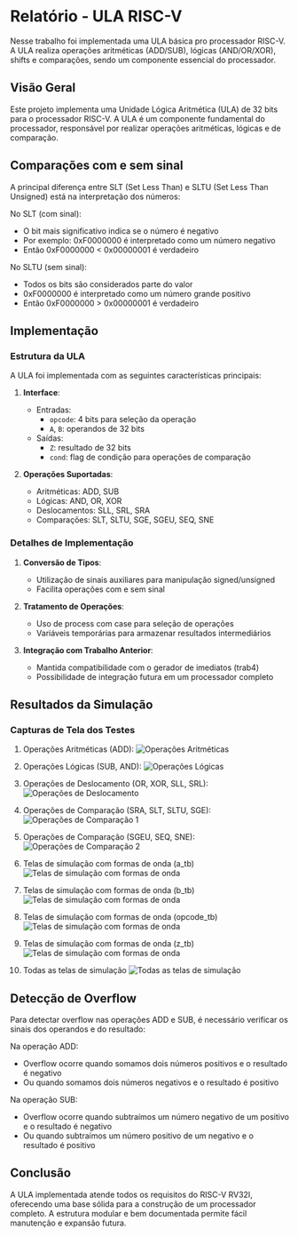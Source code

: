 # Relatório - ULA RISC-V

Nesse trabalho foi implementada uma ULA básica pro processador RISC-V. A ULA realiza operações aritméticas (ADD/SUB), lógicas (AND/OR/XOR), shifts e comparações, sendo um componente essencial do processador.

## Visão Geral

Este projeto implementa uma Unidade Lógica Aritmética (ULA) de 32 bits para o processador RISC-V. A ULA é um componente fundamental do processador, responsável por realizar operações aritméticas, lógicas e de comparação.

## Comparações com e sem sinal

A principal diferença entre SLT (Set Less Than) e SLTU (Set Less Than Unsigned) está na interpretação dos números:

No SLT (com sinal):

- O bit mais significativo indica se o número é negativo
- Por exemplo: 0xF0000000 é interpretado como um número negativo
- Então 0xF0000000 < 0x00000001 é verdadeiro

No SLTU (sem sinal):

- Todos os bits são considerados parte do valor
- 0xF0000000 é interpretado como um número grande positivo
- Então 0xF0000000 > 0x00000001 é verdadeiro

## Implementação

### Estrutura da ULA

A ULA foi implementada com as seguintes características principais:

1. **Interface**:
   - Entradas:
     - `opcode`: 4 bits para seleção da operação
     - `A`, `B`: operandos de 32 bits
   - Saídas:
     - `Z`: resultado de 32 bits
     - `cond`: flag de condição para operações de comparação

2. **Operações Suportadas**:
   - Aritméticas: ADD, SUB
   - Lógicas: AND, OR, XOR
   - Deslocamentos: SLL, SRL, SRA
   - Comparações: SLT, SLTU, SGE, SGEU, SEQ, SNE

### Detalhes de Implementação

1. **Conversão de Tipos**:
   - Utilização de sinais auxiliares para manipulação signed/unsigned
   - Facilita operações com e sem sinal

2. **Tratamento de Operações**:
   - Uso de process com case para seleção de operações
   - Variáveis temporárias para armazenar resultados intermediários

3. **Integração com Trabalho Anterior**:
   - Mantida compatibilidade com o gerador de imediatos (trab4)
   - Possibilidade de integração futura em um processador completo

## Resultados da Simulação

### Capturas de Tela dos Testes

1. Operações Aritméticas (ADD):
![Operações Aritméticas](assets/resultados/1.png)

2. Operações Lógicas (SUB, AND):
![Operações Lógicas](assets/resultados/2.png)

3. Operações de Deslocamento (OR, XOR, SLL, SRL):
![Operações de Deslocamento](assets/resultados/3.png)

4. Operações de Comparação (SRA, SLT, SLTU, SGE):
![Operações de Comparação 1](assets/resultados/4.png)

5. Operações de Comparação (SGEU, SEQ, SNE):
![Operações de Comparação 2](assets/resultados/5.png)

6. Telas de simulação com formas de onda (a_tb)
![Telas de simulação com formas de onda](assets/sinais/a_tb.png)

7. Telas de simulação com formas de onda (b_tb)
![Telas de simulação com formas de onda](assets/sinais/b_tb.png)

8. Telas de simulação com formas de onda (opcode_tb)
![Telas de simulação com formas de onda](assets/sinais/opcode.png)

9. Telas de simulação com formas de onda (z_tb)
![Telas de simulação com formas de onda](assets/sinais/z_tb.png)

10. Todas as telas de simulação
![Todas as telas de simulação](assets/sinais/generico.png)

## Detecção de Overflow

Para detectar overflow nas operações ADD e SUB, é necessário verificar os sinais dos operandos e do resultado:

Na operação ADD:

- Overflow ocorre quando somamos dois números positivos e o resultado é negativo
- Ou quando somamos dois números negativos e o resultado é positivo

Na operação SUB:

- Overflow ocorre quando subtraímos um número negativo de um positivo e o resultado é negativo
- Ou quando subtraímos um número positivo de um negativo e o resultado é positivo

## Conclusão

A ULA implementada atende todos os requisitos do RISC-V RV32I, oferecendo uma base sólida para a construção de um processador completo. A estrutura modular e bem documentada permite fácil manutenção e expansão futura.
